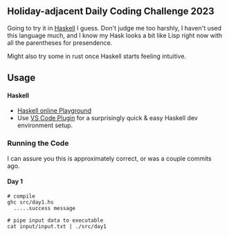 ## Holiday-adjacent Daily Coding Challenge 2023

Going to try it in [Haskell](https://www.haskell.org/) I guess. Don't judge me too harshly, I haven't used this language much, and I know my Hask looks a bit like Lisp right now with all the parentheses for presendence.

Might also try some in rust once Haskell starts feeling intuitive.


## Usage

#### Haskell 

- [Haskell online Playground](https://play.haskell.org/)
- Use [VS Code Plugin](https://marketplace.visualstudio.com/items?itemName=haskell.haskell) for a surprisingly quick & easy Haskell dev environment setup.

### Running the Code

I can assure you this is approximately correct, or was a couple commits ago.

#### Day 1

```
# compile 
ghc src/day1.hs
  .....success message

# pipe input data to executable 
cat input/input.txt | ./src/day1
```